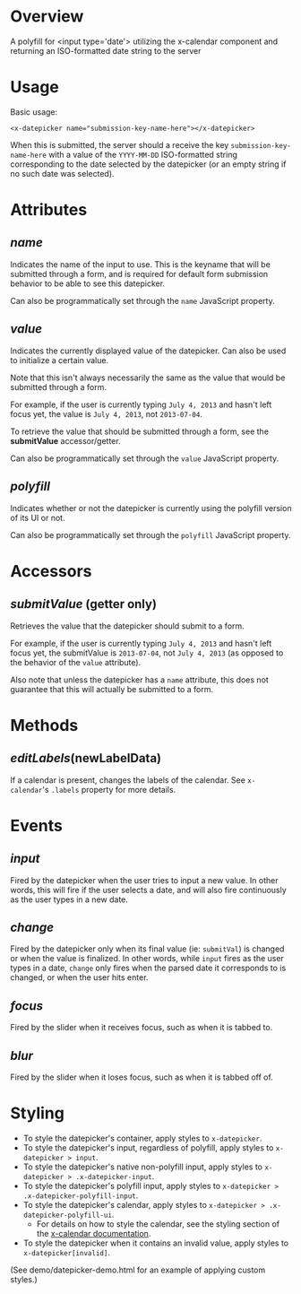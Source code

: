 # Overview

A polyfill for &lt;input type='date'&gt; utilizing the x-calendar component and returning an ISO-formatted date string to the server

# Usage

Basic usage:

    <x-datepicker name="submission-key-name-here"></x-datepicker>

When this is submitted, the server should a receive the key `submission-key-name-here` with a value of the `YYYY-MM-DD` ISO-formatted string corresponding to the date selected by the datepicker (or an empty string if no such date was selected).

# Attributes

## ___name___

Indicates the name of the input to use. This is the keyname that will be submitted through a form, and is required for default form submission behavior to be able to see this datepicker.

Can also be programmatically set through the `name` JavaScript property.

## ___value___

Indicates the currently displayed value of the datepicker. Can also be used to initialize a certain value.

Note that this isn't always necessarily the same as the value that would be submitted through a form.

For example, if the user is currently typing `July 4, 2013` and hasn't left focus yet, the value is `July 4, 2013`, not `2013-07-04`.

To retrieve the value that should be submitted through a form, see the **submitValue** accessor/getter.

Can also be programmatically set through the `value` JavaScript property.

## ___polyfill___

Indicates whether or not the datepicker is currently using the polyfill version of its UI or not.

Can also be programmatically set through the `polyfill` JavaScript property.

# Accessors

## ___submitValue___ (getter only)

Retrieves the value that the datepicker should submit to a form. 

For example, if the user is currently typing `July 4, 2013` and hasn't left focus yet, the submitValue is `2013-07-04`, not `July 4, 2013` (as opposed to the behavior of the `value` attribute). 

Also note that unless the datepicker has a `name` attribute, this does not guarantee that this will actually be submitted to a form.

# Methods

## ___editLabels___(newLabelData)

If a calendar is present, changes the labels of the calendar. See `x-calendar`'s `.labels` property for more details.

# Events

## ___input___

Fired by the datepicker when the user tries to input a new value. In other words, this will fire if the user selects a date, and will also fire continuously as the user types in a new date.

## ___change___

Fired by the datepicker only when its final value (ie: `submitVal`) is changed or when the value is finalized. In other words, while `input` fires as the user types in a date, `change` only fires when the parsed date it corresponds to is changed, or when the user hits enter.

## ___focus___

Fired by the slider when it receives focus, such as when it is tabbed to.

## ___blur___

Fired by the slider when it loses focus, such as when it is tabbed off of.

# Styling

- To style the datepicker's container, apply styles to `x-datepicker`.
- To style the datepicker's input, regardless of polyfill, apply styles to `x-datepicker > input`.
- To style the datepicker's native non-polyfill input, apply styles to `x-datepicker > .x-datepicker-input`.
- To style the datepicker's polyfill input, apply styles to `x-datepicker > .x-datepicker-polyfill-input`.
- To style the datepicker's calendar, apply styles to `x-datepicker > .x-datepicker-polyfill-ui`.
    - For details on how to style the calendar, see the styling section of the [x-calendar documentation](https://github.com/mozilla/app-components/tree/master/calendar).
- To style the datepicker when it contains an invalid value, apply styles to `x-datepicker[invalid]`.

(See demo/datepicker-demo.html for an example of applying custom styles.)

